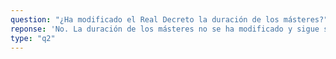 ```yaml
---
question: "¿Ha modificado el Real Decreto la duración de los másteres?"
reponse: 'No. La duración de los másteres no se ha modificado y sigue siendo la prevista en el </span><a href="https://www.boe.es/buscar/act.php?id=BOE-A-2007-18770" target="_blank" rel="noopener"> Real Decreto 1393/2007 <i class="icon fas fa-external-link-alt"></i></a>(entre 60 y 120 cr&eacute;ditos ECTS)'
type: "q2"
---
```

